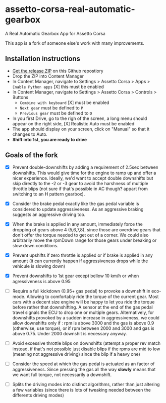 # assetto-corsa-real-automatic-gearbox
A Real Automatic Gearbox App for Assetto Corsa


This app is a fork of someone else's work with many improvements. 

## Installation instructions

* [Get the release ZIP](https://github.com/AnnoyingTechnology/assetto-corsa-real-automatic-gearbox/releases/download/v0.3/RealAutoGearboxEnhanced.zip) on this Github repostiory
* Drop the ZIP into Content Manager
* In Content Manager, navigate to Settings > Assetto Corsa > Apps > `Enable Python apps` [X] this must be enabled
* In Content Manager, navigate to Settings > Assetto Corsa > Controls > Buttons
  * `Combine with keyboard` [X] must be enabled
  * `Next gear` must be defined to `P`
  * `Previous gear` must be defined to `O`
* In you first Drive, go to the righ of the screen, a long menu should appear on the right side, [X] Realistic Auto must be enabled
* The app should display on your screen, click on "Manual" so that it changes to Auto.
* **Shift into 1st, you are ready to drive**


## Goals of the fork  
* [x] Prevent double-downshifts by adding a requirement of 2.5sec between downshifts. This would give time for the engine to ramp up and offer a nicer experience. Ideally, we'd want to accept double downshifts but skip directly to the -2 or -3 gear to avoid the harshness of multiple throttle blips (not sure if that's possible in AC though? appart from switching to an H pattern gearbox).
* [x] Consider the brake pedal exactly like the gas pedal variable is considered to update aggressiveness. As an aggressive braking suggests an aggressive driving too.
* [x] When the brake is applied in any amount, immediately force the dropping of gears above 4 (5,6,7,8), since those are overdrive gears that don't offer the torque needed to get out of a corner. We could also arbitrarily move the rpmDown range for those gears under breaking or slow down conditions. 
* [x] Prevent upshifts if zero throttle is applied or if brake is applied in any amount (it can currently happen if aggressiveness drops while the vehicule is slowing down)
* [x] Prevent downshifts to 1st gear except bellow 10 km/h or when agressiveness is above 0.95
* [ ] Require a full kickdown (0.95+ gas pedal) to provoke a downshift in eco-mode. Allowing to comfortably ride the torque of the current gear. Most cars with a decent size engine will be happy to let you ride the torque before rather that downshifting. A sensor at the end of the gas pedal travel signals the ECU to drop one or multiple gears. Alternatively, for downshifts provoked by a sudden increase in aggressiveness, we could allow downshifts only if : rpm is above 3000 and the gas is above 0.9 (otherwise, use torque), or if rpm between 2000 and 3000 and gas is above 0.75. Under 2000 downshit is necessary anyway.
* [ ] Avoid excessive throttle blips on downshifts (attempt a proper rev match instead, if that's not possible just disable blips if the rpms are mid to low (meaning not aggressive driving) since the blip if a heavy one)
* [ ] Consider the speed at which the gas pedal is actuated as an factor of aggressiveness. Since pressing the gas all the way **slowly** means that we want full torque, not necessarily a downshift. 
* [ ] Splits the driving modes into distinct algorithms, rather than just altering a few variables (since there is lots of tweaking needed between the differents driving modes)

 
